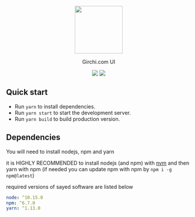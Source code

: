 <p align="center"><img src="https://girchi.ge/mes/static/img/logo-t-1.png" width="130"></p>
<p align="center">Girchi.com UI</p>

<p align="center">
  <a title="CircleCI" href="https://circleci.com/gh/Girchi/girchi-com-ui"><img src="https://circleci.com/gh/Girchi/girchi-com-ui.svg?style=svg"></a>
  <a title="Netlify Status" href="https://app.netlify.com/sites/girchi-com-ui/deploys"><img src="https://api.netlify.com/api/v1/badges/6667d695-0b1f-4c1f-9998-c87222ef44c3/deploy-status"></a>
</p>

## Quick start

* Run `yarn` to install dependencies.
* Run `yarn start` to start the development server.
* Run `yarn build` to build production version.

## Dependencies

You will need to install nodejs, npm and yarn

it is HIGHLY RECOMMENDED to install nodejs (and npm) with [nvm](https://github.com/creationix/nvm) and then yarn with npm (if needed you can update npm with npm by `npm i -g npm@latest`)

required versions of sayed software are listed below

```yaml
node: ^10.15.0
npm: ^6.7.0
yarn: ^1.13.0
```
